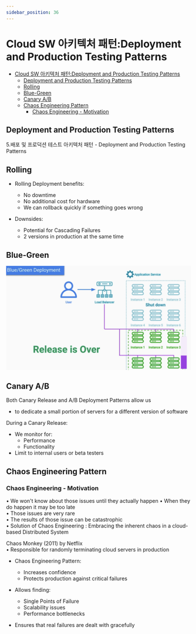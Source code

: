 ```yaml
---
sidebar_position: 36
---
```


# Cloud SW 아키텍처 패턴:Deployment and Production Testing Patterns

- [Cloud SW 아키텍처 패턴:Deployment and Production Testing Patterns](#cloud-sw-아키텍처-패턴deployment-and-production-testing-patterns)
  - [Deployment and Production Testing Patterns](#deployment-and-production-testing-patterns)
  - [Rolling](#rolling)
  - [Blue-Green](#blue-green)
  - [Canary A/B](#canary-ab)
  - [Chaos Engineering Pattern](#chaos-engineering-pattern)
    - [Chaos Engineering - Motivation](#chaos-engineering---motivation)


## Deployment and Production Testing Patterns   

5.배포 및 프로덕션 테스트 아키텍처 패턴 - Deployment and Production Testing Patterns    

## Rolling 

- Rolling Deployment benefits:
  - No downtime
  - No additional cost for hardware
  - We can rollback quickly if something goes wrong  

- Downsides:
  - Potential for Cascading Failures
  - 2 versions in production at the same time

## Blue-Green

![](./img/co61.png)

## Canary A/B

Both Canary Release and A/B Deployment Patterns allow us
- to dedicate a small portion of servers for a different version of software

During a Canary Release:
- We monitor for:
  - Performance
  - Functionality
- Limit to internal users or beta testers

## Chaos Engineering Pattern

### Chaos Engineering - Motivation  

• We won't know about those issues until they actually happen 
• When they do happen it may be too late  
• Those issues are very rare  
• The results of those issue can be catastrophic  
• Solution of Chaos Engineering : Embracing the inherent chaos in a cloud-based 
  Distributed System  


Chaos Monkey (2011) by Netflix  
• Responsible for randomly terminating cloud servers in production


- Chaos Engineering Pattern:  
  - Increases confidence  
  - Protects production against critical failures   

- Allows finding: 
  - Single Points of Failure   
  - Scalability issues  
  - Performance bottlenecks   

- Ensures that real failures are dealt with gracefully  